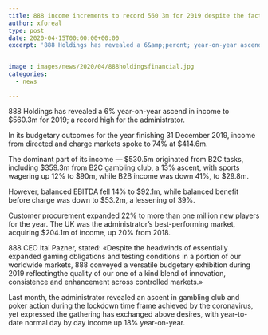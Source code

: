 ```yaml
---
title: 888 income increments to record 560 3m for 2019 despite the fact that benefit falls
author: xforeal 
type: post
date: 2020-04-15T00:00:00+00:00
excerpt: '888 Holdings has revealed a 6&amp;percnt; year-on-year ascend in income to $560 '


image : images/news/2020/04/888holdingsfinancial.jpg
categories:
  - news

---
```

888 Holdings has revealed a 6&percnt; year-on-year ascend in income to $560.3m for 2019; a record high for the administrator. 

In its budgetary outcomes for the year finishing 31 December 2019, income from directed and charge markets spoke to 74&percnt; at $414.6m. 

The dominant part of its income &#8212; $530.5m originated from B2C tasks, including $359.3m from B2C gambling club, a 13&percnt; ascent, with sports wagering up 12&percnt; to $90m, while B2B income was down 41&percnt;, to $29.8m. 

However, balanced EBITDA fell 14&percnt; to $92.1m, while balanced benefit before charge was down to $53.2m, a lessening of 39&percnt;. 

Customer procurement expanded 22&percnt; to more than one million new players for the year. The UK was the administrator&#8217;s best-performing market, acquiring $204.1m of income, up 20&percnt; from 2018. 

888 CEO Itai Pazner, stated: &#171;Despite the headwinds of essentially expanded gaming obligations and testing conditions in a portion of our worldwide markets, 888 conveyed a versatile budgetary exhibition during 2019 reflectingthe quality of our one of a kind blend of innovation, consistence and enhancement across controlled markets.&#187; 

Last month, the administrator revealed an ascent in gambling club and poker action during the lockdown time frame achieved by the coronavirus, yet expressed the gathering has exchanged above desires, with year-to-date normal day by day income up 18&percnt; year-on-year.